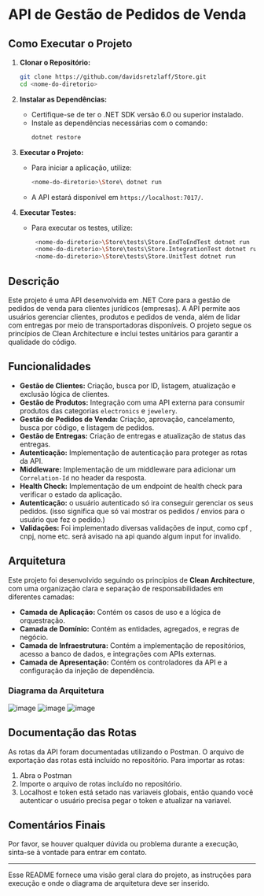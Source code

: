 
# API de Gestão de Pedidos de Venda
## Como Executar o Projeto

1. **Clonar o Repositório:**
   ```bash
   git clone https://github.com/davidsretzlaff/Store.git
   cd <nome-do-diretorio>
   ```

2. **Instalar as Dependências:**
   - Certifique-se de ter o .NET SDK versão 6.0 ou superior instalado.
   - Instale as dependências necessárias com o comando:
     ```bash
     dotnet restore
     ```

3. **Executar o Projeto:**
   - Para iniciar a aplicação, utilize:
     ```bash
     <nome-do-diretorio>\Store\ dotnet run
     ```
   - A API estará disponível em `https://localhost:7017/`.

4. **Executar Testes:**
   - Para executar os testes, utilize:
     ```bash
      <nome-do-diretorio>\Store\tests\Store.EndToEndTest dotnet run
      <nome-do-diretorio>\Store\tests\Store.IntegrationTest dotnet run
      <nome-do-diretorio>\Store\tests\Store.UnitTest dotnet run
     ```

## Descrição

Este projeto é uma API desenvolvida em .NET Core para a gestão de pedidos de venda para clientes jurídicos (empresas). A API permite aos usuários gerenciar clientes, produtos e pedidos de venda, além de lidar com entregas por meio de transportadoras disponíveis. O projeto segue os princípios de Clean Architecture e inclui testes unitários para garantir a qualidade do código.

## Funcionalidades

- **Gestão de Clientes:** Criação, busca por ID, listagem, atualização e exclusão lógica de clientes.
- **Gestão de Produtos:** Integração com uma API externa para consumir produtos das categorias `electronics` e `jewelery`.
- **Gestão de Pedidos de Venda:** Criação, aprovação, cancelamento, busca por código, e listagem de pedidos.
- **Gestão de Entregas:** Criação de entregas e atualização de status das entregas.
- **Autenticação:** Implementação de autenticação para proteger as rotas da API.
- **Middleware:** Implementação de um middleware para adicionar um `Correlation-Id` no header da resposta.
- **Health Check:** Implementação de um endpoint de health check para verificar o estado da aplicação.
- **Autenticação:** o usuário autenticado só ira conseguir gerenciar os seus pedidos. (isso significa que só vai mostrar os pedidos / envios para o usuário que fez o pedido.)
- **Validações:** Foi implementado diversas validações de input, como cpf , cnpj, nome etc. será avisado na api quando algum input for invalido.
## Arquitetura

Este projeto foi desenvolvido seguindo os princípios de **Clean Architecture**, com uma organização clara e separação de responsabilidades em diferentes camadas:

- **Camada de Aplicação:** Contém os casos de uso e a lógica de orquestração.
- **Camada de Domínio:** Contém as entidades, agregados, e regras de negócio.
- **Camada de Infraestrutura:** Contém a implementação de repositórios, acesso a banco de dados, e integrações com APIs externas.
- **Camada de Apresentação:** Contém os controladores da API e a configuração da injeção de dependência.

### Diagrama da Arquitetura

![image](https://github.com/user-attachments/assets/24e98f8e-28e4-4f44-9198-7926dea4c1e2)
![image](https://github.com/user-attachments/assets/97737786-e7bf-4cbb-9458-6affc3989ff5)
![image](https://github.com/user-attachments/assets/fe5e3085-d6f8-48a4-a10e-26f7b113ad94)

## Documentação das Rotas

As rotas da API foram documentadas utilizando o Postman. O arquivo de exportação das rotas está incluído no repositório. Para importar as rotas:

1. Abra o Postman
2. Importe o arquivo de rotas incluído no repositório.
3. Localhost e token está setado nas variaveis globais, então quando você autenticar o usuário precisa pegar o token e atualizar na variavel.
   
## Comentários Finais

Por favor, se houver qualquer dúvida ou problema durante a execução, sinta-se à vontade para entrar em contato.

---

Esse README fornece uma visão geral clara do projeto, as instruções para execução e onde o diagrama de arquitetura deve ser inserido.
